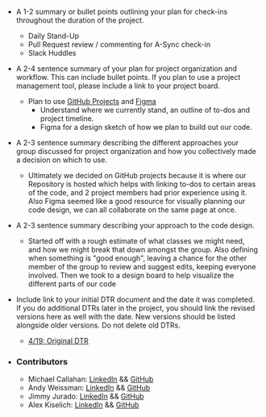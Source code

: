 - A 1-2 summary or bullet points outlining your plan for check-ins throughout the duration of the project.

  - Daily Stand-Up
  - Pull Request review / commenting for A-Sync check-in
  - Slack Huddles

- A 2-4 sentence summary of your plan for project organization and workflow. This can include bullet points. If you plan to use a project management tool, please include a link to your project board.

  - Plan to use [GitHub Projects](https://github.com/users/calforcal/projects/3/views/1) and [Figma](https://www.figma.com/file/TjIF5fu9bgMhhlUOascdLV/High-Level-Overview?node-id=0-1&t=1E7xOjwEiG3oqIeH-0)
    - Understand where we currently stand, an outline of to-dos and project timeline.
    - Figma for a design sketch of how we plan to build out our code.

- A 2-3 sentence summary describing the different approaches your group discussed for project organization and how you collectively made a decision on which to use.

  - Ultimately we decided on GitHub projects because it is where our Repository is hosted which helps with linking to-dos to certain areas of the code, and 2 project members had prior experience using it. Also Figma seemed like a good resource for visually planning our code design, we can all collaborate on the same page at once.

- A 2-3 sentence summary describing your approach to the code design.
  
  - Started off with a rough estimate of what classes we might need, and how we might break that down amongst the group. Also defining when something is "good enough", leaving a chance for the other member of the group to review and suggest edits, keeping everyone involved. Then we took to a design board to help visualize the different parts of our code

- Include link to your initial DTR document and the date it was completed. If you do additional DTRs later in the project, you should link the revised versions here as well with the date. New versions should be listed alongside older versions. Do not delete old DTRs.

  - [4/19: Original DTR](https://docs.google.com/document/d/1s2Lr4SYhRolfyripuqfpTgO-Y8MwJlWWTnVcs0-SIsg/edit)

- ### Contributors
  - Michael Callahan: [LinkedIn](https://www.linkedin.com/in/michaelcallahanjr/) && [GitHub](https://github.com/calforcal)
  - Andy Weissman: [LinkedIn](https://www.linkedin.com/in/andy-weissman/) && [GitHub](https://github.com/andyweissman6)
  - Jimmy Jurado: [LinkedIn](https://www.linkedin.com/in/jimmy-jurado-093568131/) && [GitHub](https://github.com/jcjurado3)
  - Alex Kiselich: [LinkedIn](http://linkedin.com/in/alexanderkiselich) && [GitHub](https://github.com/AlexKiselich)